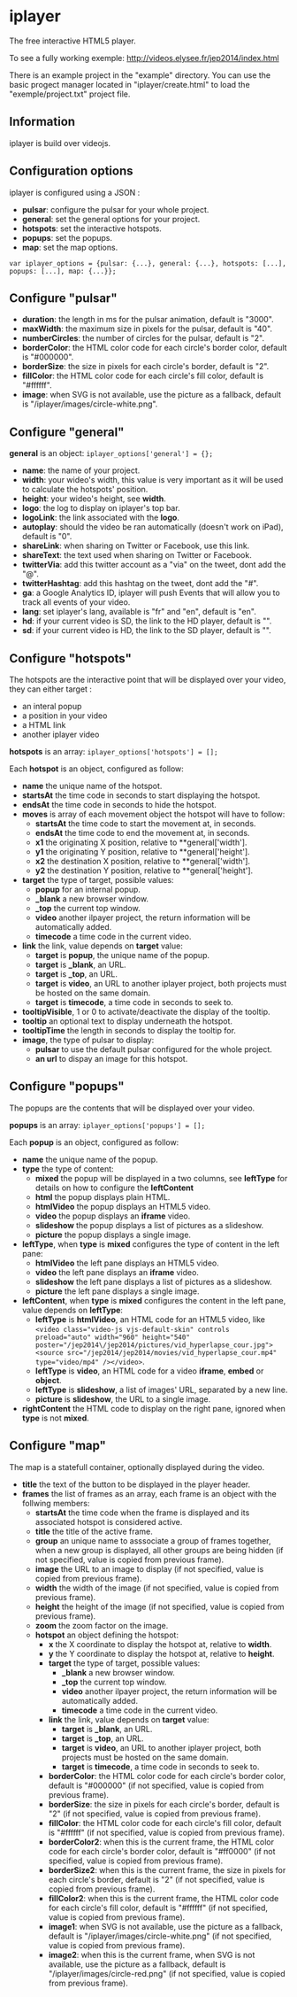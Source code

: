 iplayer
=======

The free interactive HTML5 player.

To see a fully working exemple: http://videos.elysee.fr/jep2014/index.html

There is an example project in the "example" directory. You can use the basic progect manager located in "iplayer/create.html" to load the "exemple/project.txt" project file.

Information
--------------------------------------
iplayer is build over videojs.


Configuration options
--------------------------------------

iplayer is configured using a JSON :

- **pulsar**: configure the pulsar for your whole project.
- **general**: set the general options for your project.
- **hotspots**: set the interactive hotspots.
- **popups**: set the popups.
- **map**: set the map options.

`var iplayer_options = {pulsar: {...}, general: {...}, hotspots: [...], popups: [...], map: {...}};`

Configure "pulsar"
--------------------------------------

- **duration**: the length in ms for the pulsar animation, default is "3000".
- **maxWidth**: the maximum size in pixels for the pulsar, default is "40".
- **numberCircles**: the number of circles for the pulsar, default is "2".
- **borderColor**: the HTML color code for each circle's border color, default is "#000000".
- **borderSize**: the size in pixels for each circle's border, default is "2".
- **fillColor**: the HTML color code for each circle's fill color, default is "#ffffff".
- **image**: when SVG is not available, use the picture as a fallback, default is "/iplayer/images/circle-white.png".


Configure "general"
--------------------------------------

**general** is an object: `iplayer_options['general'] = {};`

- **name**: the name of your project.
- **width**: your wideo's width, this value is very important as it will be used to calculate the hotspots' position.
- **height**: your wideo's height, see **width**.
- **logo**: the log to display on iplayer's top bar.
- **logoLink**: the link associated with the **logo**.
- **autoplay**: should the video be ran automatically (doesn't work on iPad), default is "0".
- **shareLink**: when sharing on Twitter or Facebook, use this link. 
- **shareText**: the text used when sharing on Twitter or Facebook.
- **twitterVia**: add this twitter account as a "via" on the tweet, dont add the "@".
- **twitterHashtag**: add this hashtag on the tweet, dont add the "#".
- **ga**: a Google Analytics ID, iplayer will push Events that will allow you to track all events of your video.
- **lang**: set iplayer's lang, available is "fr" and "en", default is "en". 
- **hd**: if your current video is SD, the link to the HD player, default is "".
- **sd**: if your current video is HD, the link to the SD player, default is "".

Configure "hotspots"
--------------------------------------

The hotspots are the interactive point that will be displayed over your video, they can either target :
- an interal popup
- a position in your video
- a HTML link
- another iplayer video

**hotspots** is an array: `iplayer_options['hotspots'] = [];`

Each **hotspot** is an object, configured as follow:

- **name** the unique name of the hotspot.
- **startsAt** the time code in seconds to start displaying the hotspot.
- **endsAt** the time code in seconds to hide the hotspot.
- **moves** is array of each movement object the hotspot will have to follow:
	- **startsAt** the time code to start the movement at, in seconds.
	- **endsAt** the time code to end the movement at, in seconds.
	- **x1** the originating X position, relative to **general['width'].
	- **y1** the originating Y position, relative to **general['height'].
	- **x2** the destination X position, relative to **general['width'].
	- **y2** the destination Y position, relative to **general['height'].
- **target** the type of target, possible values:
	- **popup** for an internal popup.
	- **_blank** a new browser window.
	- **_top** the current top window.
	- **video** another ilpayer project, the return information will be automatically added.
	- **timecode** a time code in the current video.
- **link** the link, value depends on **target** value:
	- **target** is **popup**, the unique name of the popup.
	- **target** is **_blank**, an URL.
	- **target** is **_top**, an URL.
	- **target** is **video**, an URL to another iplayer project, both projects must be hosted on the same domain.
	- **target** is **timecode**, a time code in seconds to seek to.
- **tooltipVisible**, 1 or 0 to activate/deactivate the display of the tooltip.
- **tooltip** an optional text to display underneath the hotspot.
- **tooltipTime** the length in seconds to display the tooltip for.
- **image**, the type of pulsar to display:
	- **pulsar** to use the default pulsar configured for the whole project.
	- **an url** to dispay an image for this hotspot.

Configure "popups"
--------------------------------------

The popups are the contents that will be displayed over your video.

**popups** is an array: `iplayer_options['popups'] = [];`

Each **popup** is an object, configured as follow:

- **name** the unique name of the popup.
- **type** the type of content:
	- **mixed** the popup will be displayed in a two columns, see **leftType** for details on how to configure the **leftContent**
	- **html** the popup displays plain HTML.
	- **htmlVideo** the popup displays an HTML5 video.
	- **video** the popup displays an **iframe** video.
	- **slideshow** the popup displays a list of pictures as a slideshow.
	- **picture** the popup displays a single image.
- **leftType**, when **type** is **mixed** configures the type of content in the left pane:
	- **htmlVideo** the left pane displays an HTML5 video.
	- **video** the left pane displays an **iframe** video.
	- **slideshow** the left pane displays a list of pictures as a slideshow.
	- **picture** the left pane displays a single image.
- **leftContent**, when **type** is **mixed** configures the content in the left pane, value depends on **leftType**:
	- **leftType** is **htmlVideo**, an HTML code for an HTML5 video, like `<video class="video-js vjs-default-skin" controls preload="auto" width="960" height="540" poster="/jep2014\/jep2014/pictures/vid_hyperlapse_cour.jpg"><source src="/jep2014/jep2014/movies/vid_hyperlapse_cour.mp4" type="video/mp4" /></video>`.
	- **leftType** is **video**, an HTML code for a video **iframe**, **embed** or **object**.
	- **leftType** is **slideshow**, a list of images' URL, separated by a new line.
	- **picture** is **slideshow**, the URL to a single image.
- **rightContent** the HTML code to display on the right pane, ignored when **type** is not **mixed**.

Configure "map"
--------------------------------------

The map is a statefull container, optionally displayed during the video.

- **title** the text of the button to be displayed in the player header.
- **frames** the list of frames as an array, each frame is an object with the follwing members:
	- **startsAt** the time code when the frame is displayed and its associated hotspot is considered active.
	- **title** the title of the active frame.
	- **group** an unique name to asssociate a group of frames together, when a new group is displayed, all other groups are being hidden (if not specified, value is copied from previous frame).
	- **image** the URL to an image to display (if not specified, value is copied from previous frame).
	- **width** the width of the image (if not specified, value is copied from previous frame).
	- **height** the height of the image (if not specified, value is copied from previous frame).
	- **zoom** the zoom factor on the image.
	- **hotspot** an object defining the hotspot:
		- **x** the X coordinate to display the hotspot at, relative to **width**.
		- **y** the Y coordinate to display the hotspot at, relative to **height**.
		- **target** the type of target, possible values:
			- **_blank** a new browser window.
			- **_top** the current top window.
			- **video** another ilpayer project, the return information will be automatically added.
			- **timecode** a time code in the current video.
		- **link** the link, value depends on **target** value:
			- **target** is **_blank**, an URL.
			- **target** is **_top**, an URL.
			- **target** is **video**, an URL to another iplayer project, both projects must be hosted on the same domain.
			- **target** is **timecode**, a time code in seconds to seek to.
		- **borderColor**: the HTML color code for each circle's border color, default is "#000000" (if not specified, value is copied from previous frame).
		- **borderSize**: the size in pixels for each circle's border, default is "2" (if not specified, value is copied from previous frame).
		- **fillColor**: the HTML color code for each circle's fill color, default is "#ffffff" (if not specified, value is copied from previous frame).
		- **borderColor2**: when this is the current frame, the HTML color code for each circle's border color, default is "#ff0000" (if not specified, value is copied from previous frame).
		- **borderSize2**: when this is the current frame, the size in pixels for each circle's border, default is "2" (if not specified, value is copied from previous frame).
		- **fillColor2**: when this is the current frame, the HTML color code for each circle's fill color, default is "#ffffff" (if not specified, value is copied from previous frame).
		- **image1**: when SVG is not available, use the picture as a fallback, default is "/iplayer/images/circle-white.png" (if not specified, value is copied from previous frame).
		- **image2**: when this is the current frame, when SVG is not available, use the picture as a fallback, default is "/iplayer/images/circle-red.png" (if not specified, value is copied from previous frame).
